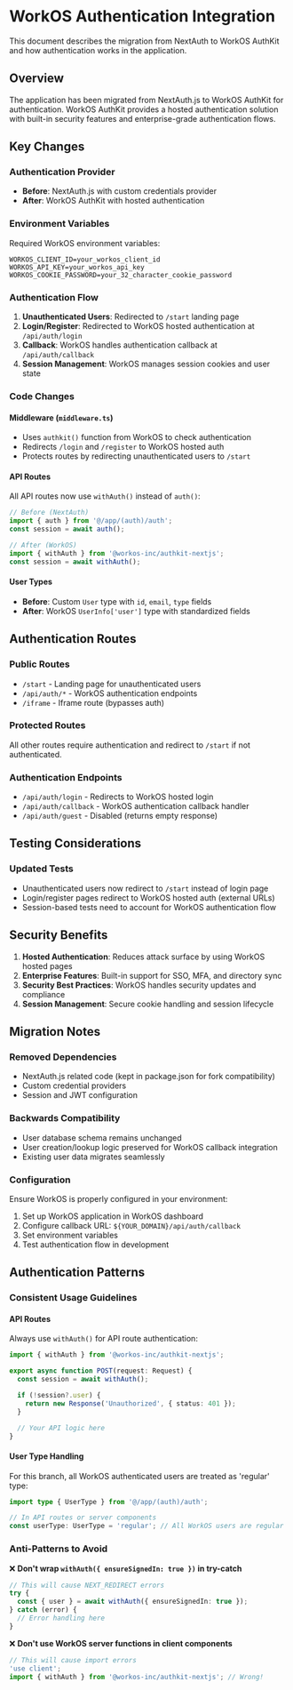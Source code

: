 # WorkOS Authentication Integration

This document describes the migration from NextAuth to WorkOS AuthKit and how authentication works in the application.

## Overview

The application has been migrated from NextAuth.js to WorkOS AuthKit for authentication. WorkOS AuthKit provides a hosted authentication solution with built-in security features and enterprise-grade authentication flows.

## Key Changes

### Authentication Provider
- **Before**: NextAuth.js with custom credentials provider
- **After**: WorkOS AuthKit with hosted authentication

### Environment Variables
Required WorkOS environment variables:
```env
WORKOS_CLIENT_ID=your_workos_client_id
WORKOS_API_KEY=your_workos_api_key
WORKOS_COOKIE_PASSWORD=your_32_character_cookie_password
```

### Authentication Flow

1. **Unauthenticated Users**: Redirected to `/start` landing page
2. **Login/Register**: Redirected to WorkOS hosted authentication at `/api/auth/login`
3. **Callback**: WorkOS handles authentication callback at `/api/auth/callback`
4. **Session Management**: WorkOS manages session cookies and user state

### Code Changes

#### Middleware (`middleware.ts`)
- Uses `authkit()` function from WorkOS to check authentication
- Redirects `/login` and `/register` to WorkOS hosted auth
- Protects routes by redirecting unauthenticated users to `/start`

#### API Routes
All API routes now use `withAuth()` instead of `auth()`:
```typescript
// Before (NextAuth)
import { auth } from '@/app/(auth)/auth';
const session = await auth();

// After (WorkOS)
import { withAuth } from '@workos-inc/authkit-nextjs';
const session = await withAuth();
```

#### User Types
- **Before**: Custom `User` type with `id`, `email`, `type` fields
- **After**: WorkOS `UserInfo['user']` type with standardized fields

## Authentication Routes

### Public Routes
- `/start` - Landing page for unauthenticated users
- `/api/auth/*` - WorkOS authentication endpoints
- `/iframe` - Iframe route (bypasses auth)

### Protected Routes
All other routes require authentication and redirect to `/start` if not authenticated.

### Authentication Endpoints
- `/api/auth/login` - Redirects to WorkOS hosted login
- `/api/auth/callback` - WorkOS authentication callback handler
- `/api/auth/guest` - Disabled (returns empty response)

## Testing Considerations

### Updated Tests
- Unauthenticated users now redirect to `/start` instead of login page
- Login/register pages redirect to WorkOS hosted auth (external URLs)
- Session-based tests need to account for WorkOS authentication flow

## Security Benefits

1. **Hosted Authentication**: Reduces attack surface by using WorkOS hosted pages
2. **Enterprise Features**: Built-in support for SSO, MFA, and directory sync
3. **Security Best Practices**: WorkOS handles security updates and compliance
4. **Session Management**: Secure cookie handling and session lifecycle

## Migration Notes

### Removed Dependencies
- NextAuth.js related code (kept in package.json for fork compatibility)
- Custom credential providers
- Session and JWT configuration

### Backwards Compatibility
- User database schema remains unchanged
- User creation/lookup logic preserved for WorkOS callback integration
- Existing user data migrates seamlessly

### Configuration
Ensure WorkOS is properly configured in your environment:
1. Set up WorkOS application in WorkOS dashboard
2. Configure callback URL: `${YOUR_DOMAIN}/api/auth/callback`
3. Set environment variables
4. Test authentication flow in development

## Authentication Patterns

### Consistent Usage Guidelines

#### API Routes
Always use `withAuth()` for API route authentication:
```typescript
import { withAuth } from '@workos-inc/authkit-nextjs';

export async function POST(request: Request) {
  const session = await withAuth();

  if (!session?.user) {
    return new Response('Unauthorized', { status: 401 });
  }

  // Your API logic here
}
```

#### User Type Handling
For this branch, all WorkOS authenticated users are treated as 'regular' type:
```typescript
import type { UserType } from '@/app/(auth)/auth';

// In API routes or server components
const userType: UserType = 'regular'; // All WorkOS users are regular
```

### Anti-Patterns to Avoid

❌ **Don't wrap `withAuth({ ensureSignedIn: true })` in try-catch**
```typescript
// This will cause NEXT_REDIRECT errors
try {
  const { user } = await withAuth({ ensureSignedIn: true });
} catch (error) {
  // Error handling here
}
```

❌ **Don't use WorkOS server functions in client components**
```typescript
// This will cause import errors
'use client';
import { withAuth } from '@workos-inc/authkit-nextjs'; // Wrong!
```
